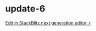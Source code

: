 # update-6

[Edit in StackBlitz next generation editor ⚡️](https://stackblitz.com/~/github.com/sdsdilqem/update-6)